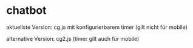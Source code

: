 # chatbot
aktuellste Version: cg.js mit konfigurierbarem timer (gilt nicht für mobile)

alternative Version: cg2.js (timer gilt auch für mobile)
